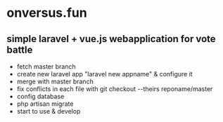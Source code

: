 # onversus.fun

<h2>simple laravel + vue.js webapplication for vote battle</h2>

<ul>
  <li>fetch master branch</li>
  <li>create new laravel app "laravel new appname" & configure it</li>
  <li>merge with master branch</li>
  <li>fix conflicts in each file with git checkout --theirs reponame/master</li>
  <li>config database</li>
  <li>php artisan migrate</li>
  <li>start to use & develop</li>
</ul>
